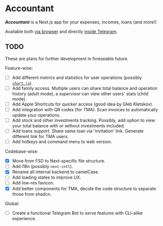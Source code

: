# Accountant

**_Accountant_** is a Next.js app for your expenses, incomes, loans (and more!)

Available both [via browser](https://wyd-hedge.vercel.app) and directly [inside Telegram](https://t.me/wydhedge_bot/accounting).

## TODO

These are plans for further development in foreseable future.

Feature-wise:

- [ ] Add different metrics and statistics for user operations (possibly [`chart.js`](https://www.chartjs.org/docs/latest/charts/radar.html)).
- [ ] Add family access. Multiple users can share total balance and operation history (adult mode), a _supervisor_ can view other users' stats (child mode).
- [ ] Add Apple Shortcuts for quicker access (good idea by Gleb Kletskov).
- [ ] Add integration with QR codes (for TMA). Scan invoices to automatically update your operations.
- [ ] Add stock and other investments tracking. Possibly, add option to view your total balance with or without investments included.
- [ ] Add loans support. Share same loan via 'invitation' link. Generate different link for TMA users.
- [ ] Add hotkeys and command menu to web version.

Codebase-wise:

- [x] Move from FSD to Next-specific file structure.
- [ ] Add i18n (possibly `next-intl`).
- [x] Rename all internal backend to camelCase.
- [ ] Add loading states to improve UX.
- [ ] Add low-res favicon.
- [x] Add better components for TMA, decide the code structure to separate those from shadcn.

Global:

- [ ] Create a functional Telegram Bot to serve features with CLI-alike experience.
